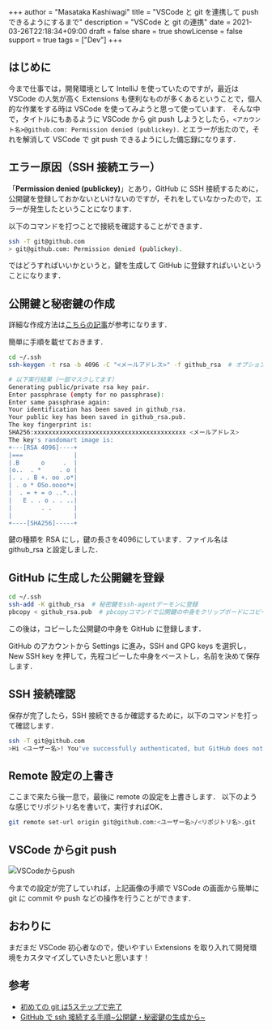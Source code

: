 +++
author = "Masataka Kashiwagi"
title = "VSCode と git を連携して push できるようにするまで"
description = "VSCode と git の連携"
date = 2021-03-26T22:18:34+09:00
draft = false
share = true
showLicense = false
support = true
tags = ["Dev"]
+++

## はじめに

今まで仕事では，開発環境として IntelliJ を使っていたのですが，最近は VSCode の人気が高く Extensions も便利なものが多くあるということで，個人的な作業をする時は VSCode を使ってみようと思って使っています．
そんな中で，タイトルにもあるように VSCode から git push しようとしたら，`<アカウント名>@github.com: Permission denied (publickey).` とエラーが出たので，それを解消して VSCode で git push できるようにした備忘録になります．

## エラー原因（SSH 接続エラー）

「**Permission denied (publickey)**」とあり，GitHub に SSH 接続するために，公開鍵を登録しておかないといけないのですが，それをしていなかったので，エラーが発生したということになります．

以下のコマンドを打つことで接続を確認することができます．

```bash
ssh -T git@github.com
> git@github.com: Permission denied (publickey).
```

ではどうすればいいかというと，鍵を生成して GitHub に登録すればいいということになります．

## 公開鍵と秘密鍵の作成

詳細な作成方法は[こちらの記事](https://qiita.com/shizuma/items/2b2f873a0034839e47ce)が参考になります．

簡単に手順を載せておきます．

```bash
cd ~/.ssh
ssh-keygen -t rsa -b 4096 -C "<メールアドレス>" -f github_rsa  # オプションをいくつか設定して，鍵を生成

# 以下実行結果（一部マスクしてます）
Generating public/private rsa key pair.
Enter passphrase (empty for no passphrase):
Enter same passphrase again:
Your identification has been saved in github_rsa.
Your public key has been saved in github_rsa.pub.
The key fingerprint is:
SHA256:xxxxxxxxxxxxxxxxxxxxxxxxxxxxxxxxxxxxxxxxxx <メールアドレス>
The key's randomart image is:
+---[RSA 4096]----+
|===              |
|.B      o     .  |
|o..  . *     . o |
|. . . B +. oo .o*|
| . o * OSo.oooo*+|
|  . = + = o ..*..|
|   E . . o . . ..|
|        . .      |
|                 |
+----[SHA256]-----+
```

鍵の種類を RSA にし，鍵の長さを4096にしています．ファイル名は github_rsa と設定しました．

## GitHub に生成した公開鍵を登録

```bash
cd ~/.ssh
ssh-add -K github_rsa  # 秘密鍵をssh-agentデーモンに登録
pbcopy < github_rsa.pub  # pbcopyコマンドで公開鍵の中身をクリップボードにコピー
```

この後は，コピーした公開鍵の中身を GitHub に登録します．

GitHub のアカウントから Settings に進み，SSH and GPG keys を選択し，New SSH key を押して，先程コピーした中身をペーストし，名前を決めて保存します．

## SSH 接続確認

保存が完了したら，SSH 接続できるか確認するために，以下のコマンドを打って確認します．

```bash
ssh -T git@github.com
>Hi <ユーザー名>! You've successfully authenticated, but GitHub does not provide shell access.
```

## Remote 設定の上書き

ここまで来たら後一息で，最後に remote の設定を上書きします．
以下のような感じでリポジトリ名を書いて，実行すればOK．

```bash
git remote set-url origin git@github.com:<ユーザー名>/<リポジトリ名>.git
```

## VSCode からgit push

![VSCodeからpush](../../img/vscode_git_connect_img1.png "git push from VSCode")

今までの設定が完了していれば，上記画像の手順で VSCode の画面から簡単に git に commit や push などの操作を行うことができます．

## おわりに

まだまだ VSCode 初心者なので，使いやすい Extensions を取り入れて開発環境をカスタマイズしていきたいと思います！

## 参考

- [初めての git は5ステップで完了](https://qiita.com/takuyanin/items/c6a097028a837052c90c)
- [GitHub で ssh 接続する手順~公開鍵・秘密鍵の生成から~](https://qiita.com/shizuma/items/2b2f873a0034839e47ce)
